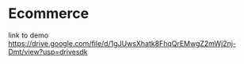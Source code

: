 # Ecommerce
 link to demo
 https://drive.google.com/file/d/1gJUwsXhatk8FhqQrEMwgZ2mWj2nj-Dmt/view?usp=drivesdk 
